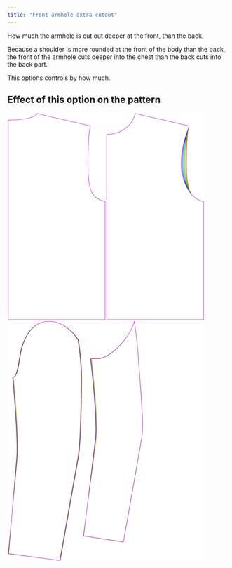 ```yaml
---
title: "Front armhole extra cutout"
---
```


How much the armhole is cut out deeper at the front, than the back.

Because a shoulder is more rounded at the front of the body than the back,
the front of the armhole cuts deeper into the chest than the back cuts into
the back part.

This options controls by how much.

## Effect of this option on the pattern

![This image shows the effect of this option by superimposing several variants that have a different value for this option](bent_frontarmholedeeper_sample.svg "Effect of this option on the pattern")
